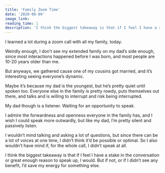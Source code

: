 ```yaml
---
title: 'Family Zoom Time'
date: '2020-08-09'
image_link: 
reading_time: 1
description: 'I think the biggest takeaway is that if I feel I have a stake in the conversation or great enough reason to speak up, I would...'
---
```

I learned a lot during a zoom call with all my family, today.

Weirdly enough, I don’t see my extended family on my dad’s side enough, since most interactions happened before I was born, and most people are 10-20 years older than me.

But anyways, we gathered cause one of my cousins got married, and it’s interesting seeing everyone’s dynamic.

Maybe it’s because my dad is the youngest, but he’s pretty quiet until spoken too. Everyone else in the family is pretty rowdy, puts themselves out there, and talks and is willing to interrupt and risk being interrupted.

My dad though is a listener. Waiting for an opportunity to speak.

I admire the forwardness and openness everyone in the family has, and I wish I could speak more outwardly, but like my dad, I’m pretty silent and passively listen.

I wouldn’t mind talking and asking a lot of questions, but since there can be a lot of voices at one time, I didn’t think it’d be possible or optimal. So I also wouldn’t have mind if, for the whole call, I didn’t speak at all.

I think the biggest takeaway is that if I feel I have a stake in the conversation or great enough reason to speak up, I would. But if not, or if I didn’t see any benefit, I’d save my energy for something else.